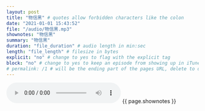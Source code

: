 ```yaml
---
layout: post
title: "物信黑" # quotes allow forbidden characters like the colon
date: "2021-01-01 15:43:52"
file: "/audio/物信黑.mp3"
shownotes: "物信黑"
summary: "物信黑"
duration: "file_duration" # audio length in min:sec
length: "file_length" # filesize in bytes
explicit: "no" # change to yes to flag with the explicit tag
block: "no" # change to yes to keep an episode from showing up in iTunes
# permalink: /1 # will be the ending part of the pages URL, delete to default to the title
---
```


<audio controls>
<source src="{{site.url}}{{site.baseurl}}{{ page.file }}" type="audio/x-mp3">
Your browser does not support the audio element.
</audio>
{{ page.shownotes }}
